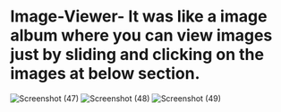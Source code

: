 # Image-Viewer- It was like a image album where you can view images just by sliding and clicking on the images at below section.
![Screenshot (47)](https://user-images.githubusercontent.com/100995198/223329736-7975a1a8-ca67-4f7a-8090-67f3013fb987.png)
![Screenshot (48)](https://user-images.githubusercontent.com/100995198/223329753-3dfb77b9-7b24-4bdc-ab75-6bb507006ffd.png)
![Screenshot (49)](https://user-images.githubusercontent.com/100995198/223329764-43c21bee-b21a-4b03-af7b-29282ac052bc.png)
